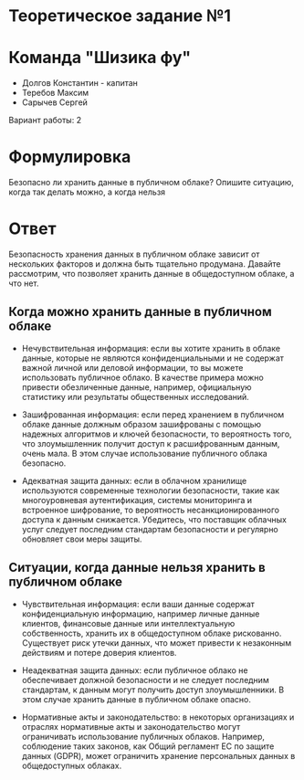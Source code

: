 # Теоретическое задание №1

# Команда "Шизика фу"

* Долгов Константин - капитан
* Теребов Максим
* Сарычев Сергей

Вариант работы: 2

# Формулировка

Безопасно ли хранить данные в публичном облаке? Опишите ситуацию, когда так делать можно, а когда нельзя

# Ответ

Безопасность хранения данных в публичном облаке зависит от нескольких факторов и должна быть тщательно продумана. Давайте рассмотрим, что позволяет хранить данные в общедоступном облаке, а что нет.

## Когда можно хранить данные в публичном облаке

* Нечувствительная информация: если вы хотите хранить в облаке данные, которые не являются конфиденциальными и не содержат важной личной или деловой информации, то вы можете использовать публичное облако. В качестве примера можно привести обезличенные данные, например, официальную статистику или результаты общественных исследований.

* Зашифрованная информация: если перед хранением в публичном облаке данные должным образом зашифрованы с помощью надежных алгоритмов и ключей безопасности, то вероятность того, что злоумышленник получит доступ к расшифрованным данным, очень мала. В этом случае использование публичного облака безопасно.

* Адекватная защита данных: если в облачном хранилище используются современные технологии безопасности, такие как многоуровневая аутентификация, системы мониторинга и встроенное шифрование, то вероятность несанкционированного доступа к данным снижается. Убедитесь, что поставщик облачных услуг следует последним стандартам безопасности и регулярно обновляет свои меры защиты.

## Ситуации, когда данные нельзя хранить в публичном облаке

* Чувствительная информация: если ваши данные содержат конфиденциальную информацию, например личные данные клиентов, финансовые данные или интеллектуальную собственность, хранить их в общедоступном облаке рискованно. Существует риск утечки данных, что может привести к незаконным действиям и потере доверия клиентов.

* Неадекватная защита данных: если публичное облако не обеспечивает должной безопасности и не следует последним стандартам, к данным могут получить доступ злоумышленники. В этом случае хранить данные в публичном облаке опасно.

* Нормативные акты и законодательство: в некоторых организациях и отраслях нормативные акты и законодательство могут ограничивать использование публичных облаков. Например, соблюдение таких законов, как Общий регламент ЕС по защите данных (GDPR), может ограничить хранение персональных данных в общедоступных облаках.
